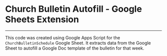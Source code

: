 # Church Bulletin Autofill - Google Sheets Extension
---
This code was created using Google Apps Script for the `ChurchBulletinSchedule` Google Sheet. 
It extracts data from the Google Sheet to autofill a Google Doc template of the bulletin for that week.
